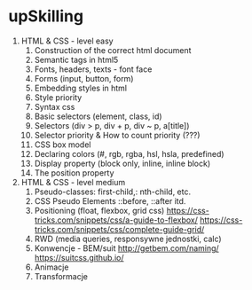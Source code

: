 # upSkilling
1. HTML & CSS - level easy
   1. Construction of the correct html document
   2. Semantic tags in html5
   3. Fonts, headers, texts - font face
   4. Forms (input, button, form)
   5. Embedding styles in html
   6. Style priority
   7. Syntax css
   8. Basic selectors (element, class, id)
   9. Selectors (div > p, div + p, div ~ p, a[title])
   10. Selector priority & How to count priority (???)
   11. CSS box model
   12. Declaring colors (#, rgb, rgba, hsl, hsla, predefined)
   13. Display property (block only, inline, inline block)
   14. The position property
2. HTML & CSS - level medium
   1. Pseudo-classes: first-child,: nth-child, etc.
   2. CSS Pseudo Elements ::before, ::after itd.
   3. Positioning (float, flexbox, grid css)
https://css-tricks.com/snippets/css/a-guide-to-flexbox/
https://css-tricks.com/snippets/css/complete-guide-grid/ 
   4. RWD (media queries, responsywne jednostki, calc)
   5. Konwencje - BEM/suit
http://getbem.com/naming/
https://suitcss.github.io/
   6. Animacje
   7. Transformacje
